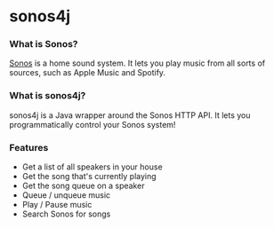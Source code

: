 # sonos4j

### What is Sonos?

[Sonos](http://www.sonos.com) is a home sound system. It lets you play music from all sorts of sources, such as Apple Music and Spotify.

### What is sonos4j?

sonos4j is a Java wrapper around the Sonos HTTP API. It lets you programmatically control your Sonos system!

### Features
* Get a list of all speakers in your house
* Get the song that's currently playing
* Get the song queue on a speaker
* Queue / unqueue music
* Play / Pause music
* Search Sonos for songs
